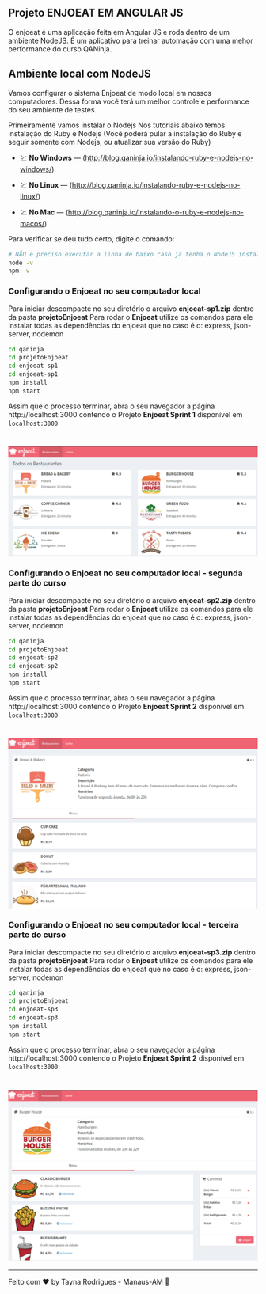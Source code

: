 
## Projeto ENJOEAT EM ANGULAR JS

O enjoeat é uma aplicação feita em Angular JS e roda dentro de um ambiente NodeJS. É um aplicativo para treinar automação com uma mehor performance do curso QANinja.

## Ambiente local com NodeJS
Vamos configurar o sistema Enjoeat de modo local em nossos computadores. Dessa forma você terá um melhor controle e performance do seu ambiente de testes.

Primeiramente vamos instalar o Nodejs
Nos tutoriais abaixo temos instalação do Ruby e Nodejs (Você poderá pular a instalação do Ruby e seguir somente com Nodejs, ou atualizar sua versão do Ruby)


- 💹 **No Windows** — (http://blog.qaninja.io/instalando-ruby-e-nodejs-no-windows/)

- 💹 **No Linux** — (http://blog.qaninja.io/instalando-ruby-e-nodejs-no-linux/)

- 💹 **No Mac** — (http://blog.qaninja.io/instalando-o-ruby-e-nodejs-no-macos/)


Para verificar se deu tudo certo, digite o comando:
```bash
# NÃO é preciso executar a linha de baixo caso ja tenha o NodeJS instalado
node -v
npm -v
```

### Configurando o Enjoeat no seu computador local
Para iniciar descompacte no seu diretório o arquivo **enjoeat-sp1.zip** dentro da pasta **projetoEnjoeat**
Para rodar o **Enjoeat** utilize os comandos para ele instalar todas as dependências do enjoeat que no caso é o: express, json-server, nodemon
```bash
cd qaninja
cd projetoEnjoeat
cd enjoeat-sp1
cd enjoeat-sp1
npm install
npm start
```
Assim que o processo terminar, abra o seu navegador a página http://localhost:3000 contendo o Projeto **Enjoeat Sprint 1** disponível em `localhost:3000`

<h1 align="center"><img align="center" src="../imagem/restaurante.png" alt="Enjoeat-Restaurantes"></img></h1>




### Configurando o Enjoeat no seu computador local - segunda parte do curso
Para iniciar descompacte no seu diretório o arquivo **enjoeat-sp2.zip** dentro da pasta **projetoEnjoeat**
Para rodar o **Enjoeat** utilize os comandos para ele instalar todas as dependências do enjoeat que no caso é o: express, json-server, nodemon
```bash
cd qaninja
cd projetoEnjoeat
cd enjoeat-sp2
cd enjoeat-sp2
npm install
npm start
```
Assim que o processo terminar, abra o seu navegador a página http://localhost:3000 contendo o Projeto **Enjoeat Sprint 2** disponível em `localhost:3000`

<h1 align="center"><img align="center" src="../imagem/cardapioInformacoes.png" alt="Enjoeat-Informações-Cardápio"></img></h1>




### Configurando o Enjoeat no seu computador local - terceira parte do curso
Para iniciar descompacte no seu diretório o arquivo **enjoeat-sp3.zip** dentro da pasta **projetoEnjoeat**
Para rodar o **Enjoeat** utilize os comandos para ele instalar todas as dependências do enjoeat que no caso é o: express, json-server, nodemon
```bash
cd qaninja
cd projetoEnjoeat
cd enjoeat-sp3
cd enjoeat-sp3
npm install
npm start
```
Assim que o processo terminar, abra o seu navegador a página http://localhost:3000 contendo o Projeto **Enjoeat Sprint 2** disponível em `localhost:3000`

<h1 align="center"><img align="center" src="../imagem/carrinho.png" alt="Enjoeat-Carrinho"></img></h1>







----------
Feito com ♥ by Tayna Rodrigues - Manaus-AM  👋 


